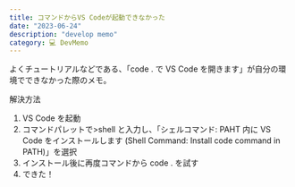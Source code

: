 ```yaml
---
title: コマンドからVS Codeが起動できなかった
date: "2023-06-24"
description: "develop memo"
category: 💻 DevMemo
---
```


よくチュートリアルなどである、「code . で VS Code を開きます」が自分の環境でできなかった際のメモ。

解決方法

1. VS Code を起動
2. コマンドパレットで>shell と入力し、「シェルコマンド: PAHT 内に VS Code をインストールします (Shell Command: Install code command in PATH)」を選択
3. インストール後に再度コマンドから code . を試す
4. できた！

